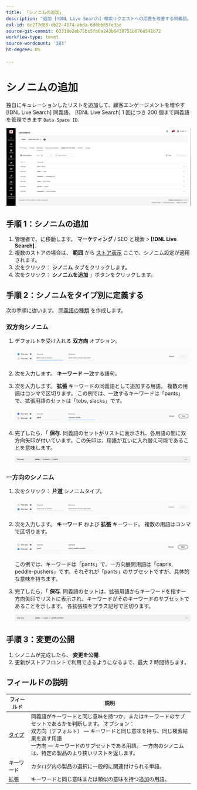 ```yaml
---
title: 「シノニムの追加」
description: "追加 [!DNL Live Search] 検索リクエストへの応答を改善する同義語。"
exl-id: 6c277d88-cb22-4174-abda-6d6bb65fe3be
source-git-commit: 63318e2eb75bc5fb0a243b6430751b076e541b72
workflow-type: tm+mt
source-wordcount: '383'
ht-degree: 0%

---
```


# シノニムの追加

独自にキュレーションしたリストを追加して、顧客エンゲージメントを増やす [!DNL Live Search] 同義語。 [!DNL Live Search] 1 回につき 200 個まで同義語を管理できます `Data Space ID`.

![[!DNL Live Search] 同義語](assets/synonym-workspace.png)

## 手順 1：シノニムの追加

1. 管理者で、に移動します。 **マーケティング** / SEO と検索 > **[!DNL Live Search]**.
1. 複数のストアの場合は、 **範囲** から [ストア表示](https://experienceleague.adobe.com/docs/commerce-admin/start/setup/websites-stores-views.html#scope-settings) ここで、シノニム設定が適用されます。
1. 次をクリック： **シノニム** タブをクリックします。
1. 次をクリック： **シノニムを追加** 」ボタンをクリックします。

## 手順 2：シノニムをタイプ別に定義する

次の手順に従います。 [同義語の種類](synonyms-type.md) を作成します。

### 双方向シノニム

1. デフォルトを受け入れる **双方向** オプション。

   ![双方向シノニムを追加](assets/synonym-add-two-way.png)


1. 次を入力します。 **キーワード** 一致する語句。
1. 次を入力します。 **拡張** キーワードの同義語として追加する用語。 複数の用語はコンマで区切ります。
この例では、一致するキーワードは「pants」で、拡張用語のセットは「tobs, slacks」です。

   ![双方向シノニムの例](assets/synonym-add-two-way-example.png)

1. 完了したら、「 **保存**.
同義語のセットがリストに表示され、各用語の間に双方向矢印が付いています。この矢印は、用語が互いに入れ替え可能であることを意味します。

   ![双方向シノニム](assets/synonym-two-way.png)

### 一方向のシノニム

1. 次をクリック： **片道** シノニムタイプ。

   ![一方向のシノニムを追加](assets/synonym-add-one-way.png)

1. 次を入力します。 **キーワード** および **拡張** キーワード。 複数の用語はコンマで区切ります。

   ![一方向のシノニムの例](assets/synonym-add-one-way-example.png)

   この例では、キーワードは「pants」で、一方向展開用語は「capris, peddle-pushers」です。それぞれが「pants」のサブセットですが、具体的な意味を持ちます。

1. 完了したら、「 **保存**.
同義語のセットは、拡張用語からキーワードを指す一方向矢印でリストに表示され、キーワードがそのキーワードのサブセットであることを示します。 各拡張項をプラス記号で区切ります。

   ![一方向のシノニム](assets/synonym-one-way.png)

## 手順 3：変更の公開

1. シノニムが完成したら、 **変更を公開**.
1. 更新がストアフロントで利用できるようになるまで、最大 2 時間待ちます。

## フィールドの説明

| フィールド | 説明 |
|--- |--- |
| [タイプ](synonyms.md) | 同義語がキーワードと同じ意味を持つか、またはキーワードのサブセットであるかを判断します。 オプション：<br />双方向（デフォルト） — キーワードと同じ意味を持ち、同じ検索結果を返す用語<br />一方向 — キーワードのサブセットである用語。 一方向のシノニムは、特定の製品のより狭いリストを返します。 |
| キーワード | カタログ内の製品の選択に一般的に関連付けられる単語。 |
| 拡張 | キーワードと同じ意味または類似の意味を持つ追加の用語。 |
